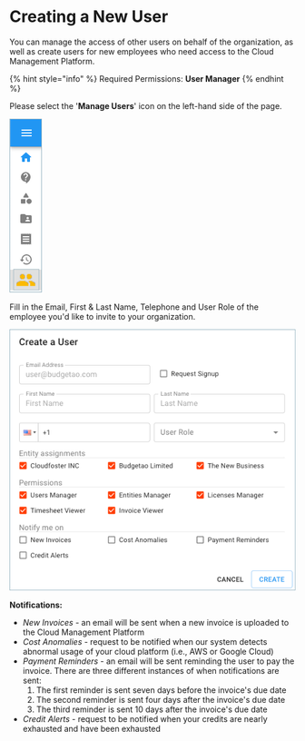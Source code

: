 # Creating a New User

You can manage the access of other users on behalf of the organization, as well as create users for new employees who need access to the Cloud Management Platform.

{% hint style="info" %}
Required Permissions: **User Manager**
{% endhint %}

Please select the '**Manage Users**' icon on the left-hand side of the page.

![](../.gitbook/assets/new-manage-users.png)

Fill in the Email, First & Last Name, Telephone and User Role of the employee you'd like to invite to your organization.

![](../.gitbook/assets/create-user-2.png)

**Notifications:**

* _New Invoices_ - an email will be sent when a new invoice is uploaded to the Cloud Management Platform
* _Cost Anomalies_ - request to be notified when our system detects abnormal usage of your cloud platform \(i.e., AWS or Google Cloud\)
* _Payment Reminders_ - an email will be sent reminding the user to pay the invoice. There are three different instances of when notifications are sent:
  1. The first reminder is sent seven days before the invoice's due date
  2. The second reminder is sent four days after the invoice's due date
  3. The third reminder is sent 10 days after the invoice's due date
* _Credit Alerts_ - request to be notified when your credits are nearly exhausted and have been exhausted



